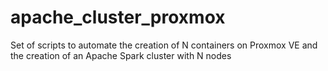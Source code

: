 # apache_cluster_proxmox
Set of scripts to automate the creation of N containers on Proxmox VE and the creation of an Apache Spark cluster with N nodes
